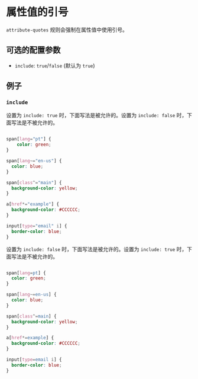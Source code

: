 # 属性值的引号

`attribute-quotes` 规则会强制在属性值中使用引号。

## 可选的配置参数

* `include`: `true`/`false` (默认为 `true`)

## 例子

### `include`

设置为 `include: true` 时，下面写法是被允许的。设置为 `include: false` 时，下面写法是不被允许的。

```scss

span[lang="pt"] {
	color: green;
}

span[lang~="en-us"] {
  color: blue;
}

span[class^="main"] {
  background-color: yellow;
}

a[href*="example"] {
  background-color: #CCCCCC;
}

input[type="email" i] {
  border-color: blue;
}
```

设置为 `include: false` 时，下面写法是被允许的。设置为 `include: true` 时，下面写法是不被允许的。
```scss

span[lang=pt] {
  color: green;
}

span[lang~=en-us] {
  color: blue;
}

span[class^=main] {
  background-color: yellow;
}

a[href*=example] {
  background-color: #CCCCCC;
}

input[type=email i] {
  border-color: blue;
}
```